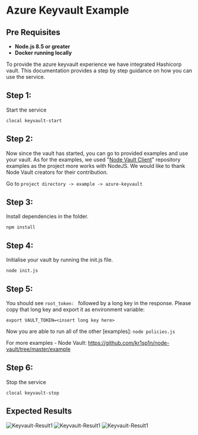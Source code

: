 # Azure Keyvault Example

## Pre Requisites 

* **Node.js 8.5 or greater**
* **Docker running locally**

To provide the azure keyvault experience we have integrated Hashicorp vault. This documentation provides a step by step guidance on how you can use the service.

## Step 1: 

Start the service

```clocal keyvault-start```

## Step 2: 

Now since the vault has started, you can go to provided examples and use your vault. As for the examples, we used "[Node Vault Client](https://github.com/kr1sp1n/node-vault)" repository examples as the project more works with NodeJS. We would like to thank Node Vault creators for their contribution. 

Go to ```project directory -> example -> azure-keyvault```

## Step 3: 

Install dependencies in the folder.

```npm install```

## Step 4: 
Initialise your vault by running the init.js file.

```node init.js```

## Step 5:

You should see `root_token: ` followed by a long key in the response.
Please copy that long key and export it as environment variable:

```export VAULT_TOKEN=<insert long key here>```

Now you are able to run all of the other [examples]:
```node policies.js```

For more examples - Node Vault: https://github.com/kr1sp1n/node-vault/tree/master/example

## Step 6:

Stop the service

```clocal keyvault-stop```

## Expected Results

![Keyvault-Result1](./../src/assets/keyvault-result1.png)
![Keyvault-Result1](./../src/assets/keyvault-result2.png)
![Keyvault-Result1](./../src/assets/keyvault-result3.png)
